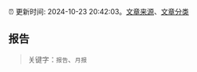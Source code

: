 :alarm_clock: 更新时间: 2024-10-23 20:42:03。[文章来源](/README.md)、[文章分类](/TAGS.md)

## 报告


> 关键字：`报告`、`月报`



